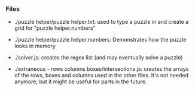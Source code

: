 ### Files
- ./puzzle helper/puzzle helper.txt: used to type a puzzle in and create a grid for "puzzle helper.numbers"
- ./puzzle helper/puzzle helper.numbers: Demonstrates how the puzzle looks in memory
- ./solver.js: creates the regex list (and may eventually solve a puzzle)

- ./extraneous - rows columns boxes/intersections.js: creates the arrays of the rows, boxes and columns used in the other files. It's not needed anymore, but it might be useful for parts in the future.